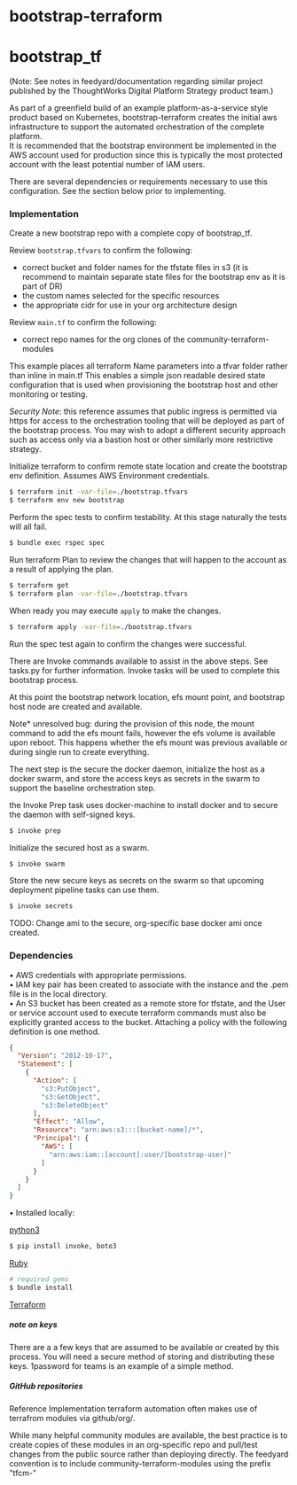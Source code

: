# bootstrap-terraform

# bootstrap_tf

(Note: See notes in feedyard/documentation regarding similar project published by the ThoughtWorks Digital Platform Strategy product team.)

As part of a greenfield build of an example platform-as-a-service style product based on Kubernetes, bootstrap-terraform creates the initial aws infrastructure to support the automated orchestration of the complete platform.  
It is recommended that the bootstrap environment be implemented in the AWS account used for production since this is typically the most protected account with the least potential number of IAM users.

There are several dependencies or requirements necessary to use this configuration. See the section below prior to implementing.









### Implementation

Create a new bootstrap repo with a complete copy of bootstrap_tf.

Review `bootstrap.tfvars` to confirm the following:
* correct bucket and folder names for the tfstate files in s3 (it is recommend to maintain separate state files for the bootstrap env as it is part of DR)
* the custom names selected for the specific resources
* the appropriate cidr for use in your org architecture design

Review `main.tf` to confirm the following:
* correct repo names for the org clones of the community-terraform-modules

This example places all terraform Name parameters into a tfvar folder rather than inline in main.tf
This enables a simple json readable desired state configuration that is used when provisioning the bootstrap host and other monitoring or testing.

*Security Note*: this reference assumes that public ingress is permitted via https for access to the orchestration tooling that will be deployed as part of the bootstrap process. You may wish to adopt a different security approach such as access only via a bastion host or other similarly more restrictive strategy.<br />

Initialize terraform to confirm remote state location and create the bootstrap env definition. Assumes AWS Environment credentials.
```bash
$ terraform init -var-file=./bootstrap.tfvars
$ terraform env new bootstrap
```

Perform the spec tests to confirm testability. At this stage naturally the tests will all fail.
```bash
$ bundle exec rspec spec
```

Run terraform Plan to review the changes that will happen to the account as a result of applying the plan.
```bash
$ terraform get
$ terraform plan -var-file=./bootstrap.tfvars
```
When ready you may execute `apply` to make the changes.
```bash
$ terraform apply -var-file=./bootstrap.tfvars
```

Run the spec test again to confirm the changes were successful.

There are Invoke commands available to assist in the above steps. See tasks.py for further information. Invoke tasks will be used to complete this bootstrap process.

At this point the bootstrap network location, efs mount point, and bootstrap host node are created and available.

Note* unresolved bug: during the provision of this node, the mount command to add the efs mount fails, however the efs volume is available upon reboot. This happens whether the efs mount was previous available or during single run to create everything. 

The next step is the secure the docker daemon, initialize the host as a docker swarm, and store the access keys as secrets in the swarm to support the baseline orchestration step.


the Invoke Prep task uses docker-machine to install docker and to secure the daemon with self-signed keys.
```bash
$ invoke prep
```

Initialize the secured host as a swarm.
```bash
$ invoke swarm
```

Store the new secure keys as secrets on the swarm so that upcoming deployment pipeline tasks can use them.
```bash
$ invoke secrets
```

TODO: Change ami to the secure, org-specific base docker ami once created.

### Dependencies

• AWS credentials with appropriate permissions.  
• IAM key pair has been created to associate with the instance and the .pem file is in the local directory.  
• An S3 bucket has been created as a remote store for tfstate, and the User or service account used to execute terraform commands must also be explicitly granted access to the bucket. Attaching a policy with the following definition is one method.  

```json
{
  "Version": "2012-10-17",
  "Statement": [
    {
      "Action": [
        "s3:PutObject",
        "s3:GetObject",
        "s3:DeleteObject"
      ],
      "Effect": "Allow",
      "Resource": "arn:aws:s3:::[bucket-name]/*",
      "Principal": {
        "AWS": [
          "arn:aws:iam::[account]:user/[bootstrap-user]"
        ]
      }
    }
  ]
}
```
• Installed locally:

[python3](https://www.python.org/)  
```bash
$ pip install invoke, boto3
```
[Ruby](https://www.ruby-lang.org/en/)  
```bash
# required gems
$ bundle install
```
[Terraform](https://www.terraform.io)  


##### note on keys

There are a a few keys that are assumed to be available or created by this process. You will need a secure method of storing and distributing these keys.
1password for teams is an example of a simple method.

##### GitHub repositories

Reference Implementation terraform automation often makes use of terrafrom modules via github/org/<repositories>.<br />

While many helpful community modules are available, the best practice is to create copies of these modules in an org-specific repo and pull/test changes from the public source rather than deploying directly. The feedyard convention is to include community-terraform-modules using the prefix "tfcm-"